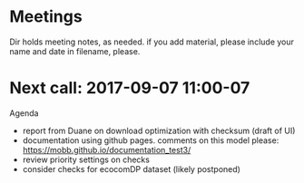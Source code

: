# Meetings

Dir holds meeting notes, as needed. if you add material, please include your name and date in filename, please. 

# Next call: 2017-09-07 11:00-07
Agenda
* report from Duane on download optimization with checksum (draft of UI)
* documentation using github pages. comments on this model please: https://mobb.github.io/documentation_test3/
* review priority settings on checks
* consider checks for ecocomDP dataset (likely postponed)
